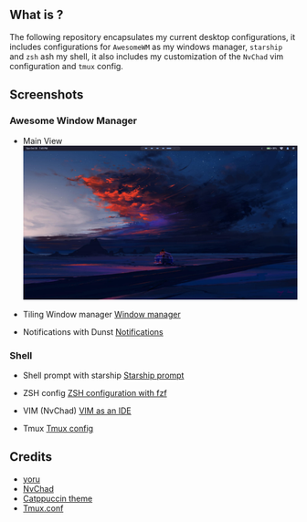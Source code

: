 ## What is ? 
The following repository encapsulates my current desktop configurations, it includes configurations for `AwesomeWM` as my windows manager, `starship` and `zsh` ash my shell, it also includes my customization of the `NvChad` vim configuration and `tmux` config. 

## Screenshots 
### Awesome Window Manager 
- Main View 
![Main desktop](./assets/main.png "Main desktop")

- Tiling Window manager 
[Window manager](./assets/awesome.png "Awesome config")

- Notifications with Dunst
[Notifications](./assets/awesome-notif.png "Notifications")

### Shell 
- Shell prompt with starship 
[Starship prompt](./assets/starship.png "Starship prompt")

- ZSH config 
[ZSH configuration with fzf](./assets/zsh-fzf.png "zsh config with fzf")

- VIM (NvChad)
[VIM as an IDE](./assets/nvim.png "VIM IDE")

- Tmux 
[Tmux config](./assets/tmux.png "Tmux multiplexer")



## Credits 
- [yoru](https://github.com/rxyhn/yoruhttps://github.com/rxyhn/yoru) 
- [NvChad](https://github.com/NvChad/NvChad/)
- [Catppuccin theme](https://github.com/catppuccin/catppuccin)
- [Tmux.conf](https://github.com/gpakosz/.tmux)


